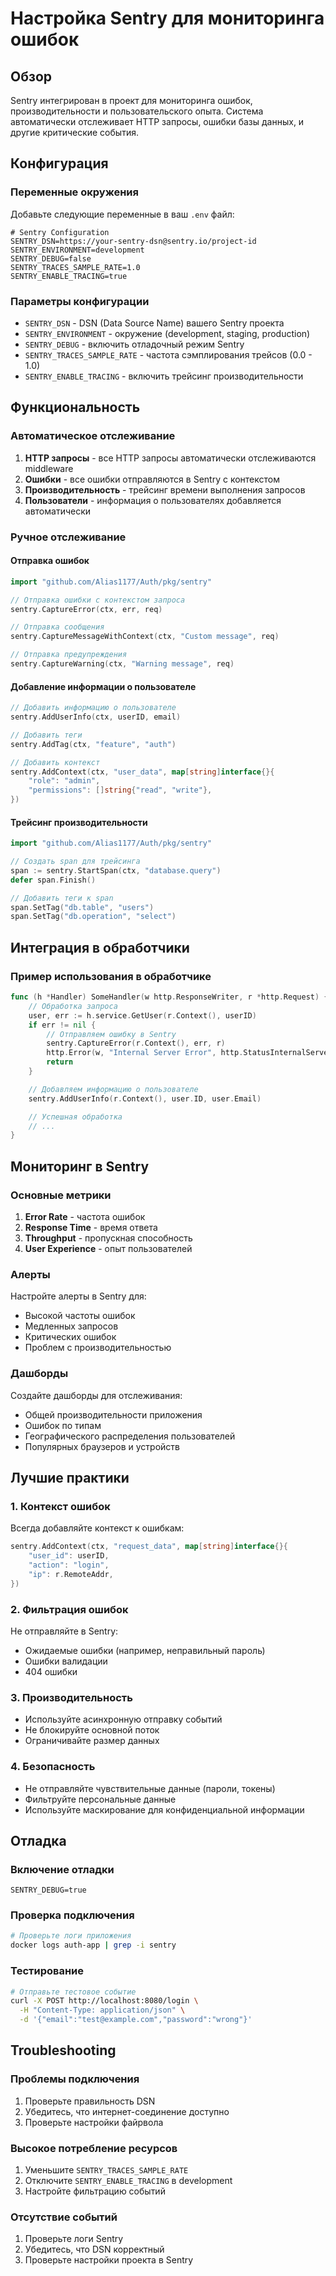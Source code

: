 # Настройка Sentry для мониторинга ошибок

## Обзор

Sentry интегрирован в проект для мониторинга ошибок, производительности и пользовательского опыта. Система автоматически отслеживает HTTP запросы, ошибки базы данных, и другие критические события.

## Конфигурация

### Переменные окружения

Добавьте следующие переменные в ваш `.env` файл:

```env
# Sentry Configuration
SENTRY_DSN=https://your-sentry-dsn@sentry.io/project-id
SENTRY_ENVIRONMENT=development
SENTRY_DEBUG=false
SENTRY_TRACES_SAMPLE_RATE=1.0
SENTRY_ENABLE_TRACING=true
```

### Параметры конфигурации

- `SENTRY_DSN` - DSN (Data Source Name) вашего Sentry проекта
- `SENTRY_ENVIRONMENT` - окружение (development, staging, production)
- `SENTRY_DEBUG` - включить отладочный режим Sentry
- `SENTRY_TRACES_SAMPLE_RATE` - частота сэмплирования трейсов (0.0 - 1.0)
- `SENTRY_ENABLE_TRACING` - включить трейсинг производительности

## Функциональность

### Автоматическое отслеживание

1. **HTTP запросы** - все HTTP запросы автоматически отслеживаются middleware
2. **Ошибки** - все ошибки отправляются в Sentry с контекстом
3. **Производительность** - трейсинг времени выполнения запросов
4. **Пользователи** - информация о пользователях добавляется автоматически

### Ручное отслеживание

#### Отправка ошибок

```go
import "github.com/Alias1177/Auth/pkg/sentry"

// Отправка ошибки с контекстом запроса
sentry.CaptureError(ctx, err, req)

// Отправка сообщения
sentry.CaptureMessageWithContext(ctx, "Custom message", req)

// Отправка предупреждения
sentry.CaptureWarning(ctx, "Warning message", req)
```

#### Добавление информации о пользователе

```go
// Добавить информацию о пользователе
sentry.AddUserInfo(ctx, userID, email)

// Добавить теги
sentry.AddTag(ctx, "feature", "auth")

// Добавить контекст
sentry.AddContext(ctx, "user_data", map[string]interface{}{
    "role": "admin",
    "permissions": []string{"read", "write"},
})
```

#### Трейсинг производительности

```go
import "github.com/Alias1177/Auth/pkg/sentry"

// Создать span для трейсинга
span := sentry.StartSpan(ctx, "database.query")
defer span.Finish()

// Добавить теги к span
span.SetTag("db.table", "users")
span.SetTag("db.operation", "select")
```

## Интеграция в обработчики

### Пример использования в обработчике

```go
func (h *Handler) SomeHandler(w http.ResponseWriter, r *http.Request) {
    // Обработка запроса
    user, err := h.service.GetUser(r.Context(), userID)
    if err != nil {
        // Отправляем ошибку в Sentry
        sentry.CaptureError(r.Context(), err, r)
        http.Error(w, "Internal Server Error", http.StatusInternalServerError)
        return
    }

    // Добавляем информацию о пользователе
    sentry.AddUserInfo(r.Context(), user.ID, user.Email)

    // Успешная обработка
    // ...
}
```

## Мониторинг в Sentry

### Основные метрики

1. **Error Rate** - частота ошибок
2. **Response Time** - время ответа
3. **Throughput** - пропускная способность
4. **User Experience** - опыт пользователей

### Алерты

Настройте алерты в Sentry для:
- Высокой частоты ошибок
- Медленных запросов
- Критических ошибок
- Проблем с производительностью

### Дашборды

Создайте дашборды для отслеживания:
- Общей производительности приложения
- Ошибок по типам
- Географического распределения пользователей
- Популярных браузеров и устройств

## Лучшие практики

### 1. Контекст ошибок

Всегда добавляйте контекст к ошибкам:

```go
sentry.AddContext(ctx, "request_data", map[string]interface{}{
    "user_id": userID,
    "action": "login",
    "ip": r.RemoteAddr,
})
```

### 2. Фильтрация ошибок

Не отправляйте в Sentry:
- Ожидаемые ошибки (например, неправильный пароль)
- Ошибки валидации
- 404 ошибки

### 3. Производительность

- Используйте асинхронную отправку событий
- Не блокируйте основной поток
- Ограничивайте размер данных

### 4. Безопасность

- Не отправляйте чувствительные данные (пароли, токены)
- Фильтруйте персональные данные
- Используйте маскирование для конфиденциальной информации

## Отладка

### Включение отладки

```env
SENTRY_DEBUG=true
```

### Проверка подключения

```bash
# Проверьте логи приложения
docker logs auth-app | grep -i sentry
```

### Тестирование

```bash
# Отправьте тестовое событие
curl -X POST http://localhost:8080/login \
  -H "Content-Type: application/json" \
  -d '{"email":"test@example.com","password":"wrong"}'
```

## Troubleshooting

### Проблемы подключения

1. Проверьте правильность DSN
2. Убедитесь, что интернет-соединение доступно
3. Проверьте настройки файрвола

### Высокое потребление ресурсов

1. Уменьшите `SENTRY_TRACES_SAMPLE_RATE`
2. Отключите `SENTRY_ENABLE_TRACING` в development
3. Настройте фильтрацию событий

### Отсутствие событий

1. Проверьте логи Sentry
2. Убедитесь, что DSN корректный
3. Проверьте настройки проекта в Sentry 